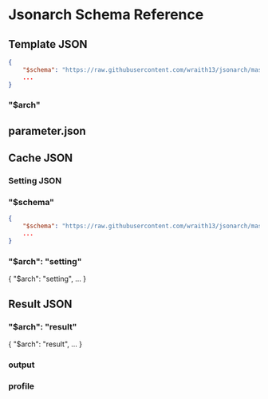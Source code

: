 # Jsonarch Schema Reference

## Template JSON

```json
{
    "$schema": "https://raw.githubusercontent.com/wraith13/jsonarch/master/json-schema/template-json-schema.json#",
    ...
}
```
### "$arch"

## parameter.json

## Cache JSON


### Setting JSON

### "$schema"

```json
{
    "$schema": "https://raw.githubusercontent.com/wraith13/jsonarch/master/json-schema/setting-json-schema.json#",
    ...
}
```

### "$arch": "setting"

{
    "$arch": "setting",
    ...
}

## Result JSON

### "$arch": "result"

{
    "$arch": "result",
    ...
}

### output

### profile